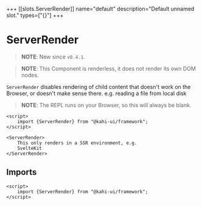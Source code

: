+++
[[slots.ServerRender]]
name="default"
description="Default unnamed slot."
types=["{}"]
+++

# ServerRender

> **NOTE**: New since `v0.4.1`.

> **NOTE**: This Component is renderless, it does not render its own DOM nodes.

`ServerRender` disables rendering of child content that doesn't work on the Browser, or doesn't make sense there. e.g. reading a file from local disk

> **NOTE**: The REPL runs on your Browser, so this will always be blank.

```svelte {title="ServerRender Preview" mode="repl"}
<script>
    import {ServerRender} from "@kahi-ui/framework";
</script>

<ServerRender>
    This only renders in a SSR environment, e.g.
    SvelteKit
</ServerRender>
```

## Imports

```svelte {title="ServerRender Imports"}
<script>
    import {ServerRender} from "@kahi-ui/framework";
</script>
```

